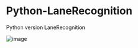 # Python-LaneRecognition
Python version LaneRecognition


![image](https://github.com/weisting-kw/Python-LaneRecognition/blob/main/Webp.net-gifmaker.gif)
